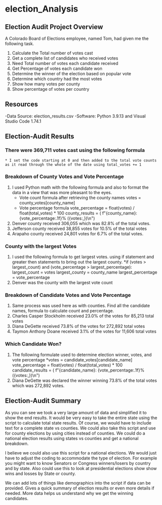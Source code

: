# election_Analysis

## Election Audit Project Overview

A Colorado Board of Elections employee, named Tom, had given me the following task.

1. Calculate the Total number of votes cast
2. Get a  complete list of candidates who received votes
3. Need Total number of votes each candidate received
4. Get Percentage of votes each candidate won
5. Determine the winner of the election based on popular vote
6. Determine which country had the most votes
7. Show how many votes per county
8. Show percentage of votes per country

## Resources
-Data Source: election_results.csv
-Software: Python 3.9.13 and Visual Studio Code 1.74.1

## Election-Audit Results

### There were 369,711 votes cast using the following formula
    * I set the code starting at 0 and then added to the total vote counts as it read through the whole of the date using total_votes += 1

### Breakdown of County Votes and Vote Percentage 

1. I used Python math with the following formula and also to format the data in a view that was more pleasant to the eyes.
    * Vote count formula after retrieving the county names
        votes = county_votes[county_name]
    * Vote percentage formula
        vote_percentage = float(votes) / float(total_votes) * 100
        county_results = (
            f"{county_name}: {vote_percentage:.1f}% ({votes:,})\n")
2. Denver county received 306,055 which was 82.8% of the total votes.
3. Jefferson county received 38,855 votes for 10.5% of the total votes
4. Arapaho county received 24,801 votes for 6.7% of the total votes.

### County with the largest Votes

1. I used the following formula to get largest votes.  using if statement and greater then statements to bring out the largest county.
    *if (votes > largest_count) and (vote_percentage > largest_percentage):
            largest_count = votes
            largest_county = county_name
            largest_percentage = vote_percentage
2. Denver was the county with the largest vote count
 
### Breakdown of Candidate Votes and Vote Percentage 

1. Same process was used here as with counties.  Find all the candidate names, formula to calculate count and percentage.
2. Charles Casper Stockholm received 23.0% of the votes for 85,213 total votes
3. Diana DeGette received 73.8% of the votes for 272,892 total votes
4. Taymon Anthony Doane received 3.1% of the votes for 11,606 total votes


### Which Candidate Won?

1. The following formulate used to determine election winner, votes, and vote percentage
    *votes = candidate_votes[candidate_name]
     vote_percentage = float(votes) / float(total_votes) * 100
     candidate_results = (
            f"{candidate_name}: {vote_percentage:.1f}% ({votes:,})\n")
2. Diana DeGette was declared the winner winning 73.8% of the total votes which was 272,892 votes.

## Election-Audit Summary

As you can see we took a very large amount of data and simplified it to show the end results.  It would be very easy to take the entire state using the script to calculate total state results.  Of course, we would have to include text for a complete state vs counties.  We could also take this script and use for county elections by using cities instead of counties.  We could do a national election results using states vs counties and get a national breakdown.

I believe we could also use this script for a national elections.  We would just have to adjust the coding to accommodate the type of election.  For example you might want to know Senators or Congress winners/losers by country and by state. Also could use this to look at presidential elections show show wins and losses by State or county.   

We can add lots of things like demographics into the script if data can be provided.  Gives a quick summary of election results or even more details if needed.  More data helps us understand why we get the winning candidates.
